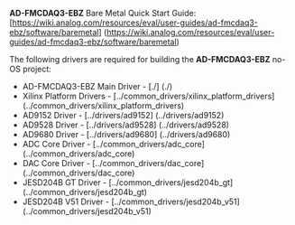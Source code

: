 **AD-FMCDAQ3-EBZ** Bare Metal Quick Start Guide: [https://wiki.analog.com/resources/eval/user-guides/ad-fmcdaq3-ebz/software/baremetal] (https://wiki.analog.com/resources/eval/user-guides/ad-fmcdaq3-ebz/software/baremetal)

The following drivers are required for building the **AD-FMCDAQ3-EBZ** no-OS project:
 - AD-FMCDAQ3-EBZ Main Driver	-	[./] (./)
 - Xilinx Platform Drivers		-	[../common_drivers/xilinx_platform_drivers] (../common_drivers/xilinx_platform_drivers)
 - AD9152 Driver				-	[../drivers/ad9152] (../drivers/ad9152)
 - AD9528 Driver				-	[../drivers/ad9528] (../drivers/ad9528)
 - AD9680 Driver				-	[../drivers/ad9680] (../drivers/ad9680)
 - ADC Core Driver				-	[../common_drivers/adc_core] (../common_drivers/adc_core)
 - DAC Core Driver				-	[../common_drivers/dac_core] (../common_drivers/dac_core)
 - JESD204B GT Driver			-	[../common_drivers/jesd204b_gt] (../common_drivers/jesd204b_gt)
 - JESD204B V51 Driver			-	[../common_drivers/jesd204b_v51] (../common_drivers/jesd204b_v51)
